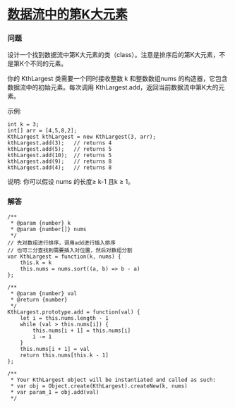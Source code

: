 # [数据流中的第K大元素](https://leetcode-cn.com/problems/kth-largest-element-in-a-stream)

### 问题

设计一个找到数据流中第K大元素的类（class）。注意是排序后的第K大元素，不是第K个不同的元素。

你的 KthLargest 类需要一个同时接收整数 k 和整数数组nums 的构造器，它包含数据流中的初始元素。每次调用 KthLargest.add，返回当前数据流中第K大的元素。

示例:

```
int k = 3;
int[] arr = [4,5,8,2];
KthLargest kthLargest = new KthLargest(3, arr);
kthLargest.add(3);   // returns 4
kthLargest.add(5);   // returns 5
kthLargest.add(10);  // returns 5
kthLargest.add(9);   // returns 8
kthLargest.add(4);   // returns 8
```
说明:
你可以假设 nums 的长度≥ k-1 且k ≥ 1。



### 解答

```
/**
 * @param {number} k
 * @param {number[]} nums
 */
// 先对数组进行排序，调用add进行插入排序
// 也可二分查找到需要插入对位置，然后对数组分割
var KthLargest = function(k, nums) {
    this.k = k
    this.nums = nums.sort((a, b) => b - a)
};

/**
 * @param {number} val
 * @return {number}
 */
KthLargest.prototype.add = function(val) {
    let i = this.nums.length - 1
    while (val > this.nums[i]) {
        this.nums[i + 1] = this.nums[i]
        i -= 1
    }
    this.nums[i + 1] = val
    return this.nums[this.k - 1]
};

/**
 * Your KthLargest object will be instantiated and called as such:
 * var obj = Object.create(KthLargest).createNew(k, nums)
 * var param_1 = obj.add(val)
 */
```
